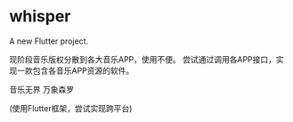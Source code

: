 # whisper

A new Flutter project.

现阶段音乐版权分散到各大音乐APP，使用不便。 尝试通过调用各APP接口，实现一款包含各音乐APP资源的软件。

音乐无界 万象森罗

(使用Flutter框架，尝试实现跨平台)

